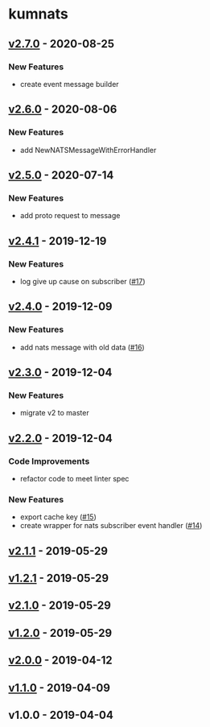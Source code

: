 # kumnats

<a name="v2.7.0"></a>
## [v2.7.0] - 2020-08-25
### New Features
- create event message builder


<a name="v2.6.0"></a>
## [v2.6.0] - 2020-08-06
### New Features
- add NewNATSMessageWithErrorHandler


<a name="v2.5.0"></a>
## [v2.5.0] - 2020-07-14
### New Features
- add proto request to message


<a name="v2.4.1"></a>
## [v2.4.1] - 2019-12-19
### New Features
- log give up cause on subscriber ([#17](https://github.com/kumparan/kumnats/issues/17))


<a name="v2.4.0"></a>
## [v2.4.0] - 2019-12-09
### New Features
- add nats message with old data ([#16](https://github.com/kumparan/kumnats/issues/16))


<a name="v2.3.0"></a>
## [v2.3.0] - 2019-12-04
### New Features
- migrate v2 to master


<a name="v2.2.0"></a>
## [v2.2.0] - 2019-12-04
### Code Improvements
- refactor code to meet linter spec

### New Features
- export cache key ([#15](https://github.com/kumparan/kumnats/issues/15))
- create wrapper for nats subscriber event handler ([#14](https://github.com/kumparan/kumnats/issues/14))


<a name="v2.1.1"></a>
## [v2.1.1] - 2019-05-29

<a name="v1.2.1"></a>
## [v1.2.1] - 2019-05-29

<a name="v2.1.0"></a>
## [v2.1.0] - 2019-05-29

<a name="v1.2.0"></a>
## [v1.2.0] - 2019-05-29

<a name="v2.0.0"></a>
## [v2.0.0] - 2019-04-12

<a name="v1.1.0"></a>
## [v1.1.0] - 2019-04-09

<a name="v1.0.0"></a>
## v1.0.0 - 2019-04-04

[Unreleased]: https://github.com/kumparan/kumnats/compare/v2.7.0...HEAD
[v2.7.0]: https://github.com/kumparan/kumnats/compare/v2.6.0...v2.7.0
[v2.6.0]: https://github.com/kumparan/kumnats/compare/v2.5.0...v2.6.0
[v2.5.0]: https://github.com/kumparan/kumnats/compare/v2.4.1...v2.5.0
[v2.4.1]: https://github.com/kumparan/kumnats/compare/v2.4.0...v2.4.1
[v2.4.0]: https://github.com/kumparan/kumnats/compare/v2.3.0...v2.4.0
[v2.3.0]: https://github.com/kumparan/kumnats/compare/v2.2.0...v2.3.0
[v2.2.0]: https://github.com/kumparan/kumnats/compare/v2.1.1...v2.2.0
[v2.1.1]: https://github.com/kumparan/kumnats/compare/v1.2.1...v2.1.1
[v1.2.1]: https://github.com/kumparan/kumnats/compare/v2.1.0...v1.2.1
[v2.1.0]: https://github.com/kumparan/kumnats/compare/v1.2.0...v2.1.0
[v1.2.0]: https://github.com/kumparan/kumnats/compare/v2.0.0...v1.2.0
[v2.0.0]: https://github.com/kumparan/kumnats/compare/v1.1.0...v2.0.0
[v1.1.0]: https://github.com/kumparan/kumnats/compare/v1.0.0...v1.1.0

